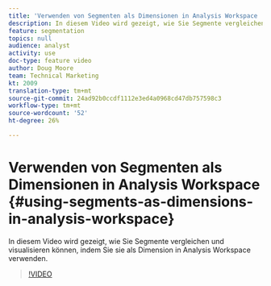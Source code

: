 ```yaml
---
title: 'Verwenden von Segmenten als Dimensionen in Analysis Workspace '
description: In diesem Video wird gezeigt, wie Sie Segmente vergleichen und visualisieren können, indem Sie sie als Dimension in Analysis Workspace verwenden.
feature: segmentation
topics: null
audience: analyst
activity: use
doc-type: feature video
author: Doug Moore
team: Technical Marketing
kt: 2009
translation-type: tm+mt
source-git-commit: 24ad92b0ccdf1112e3ed4a0968cd47db757598c3
workflow-type: tm+mt
source-wordcount: '52'
ht-degree: 26%

---
```



# Verwenden von Segmenten als Dimensionen in Analysis Workspace {#using-segments-as-dimensions-in-analysis-workspace}

In diesem Video wird gezeigt, wie Sie Segmente vergleichen und visualisieren können, indem Sie sie als Dimension in Analysis Workspace verwenden.

>[!VIDEO](https://video.tv.adobe.com/v/23974/?quality=12)